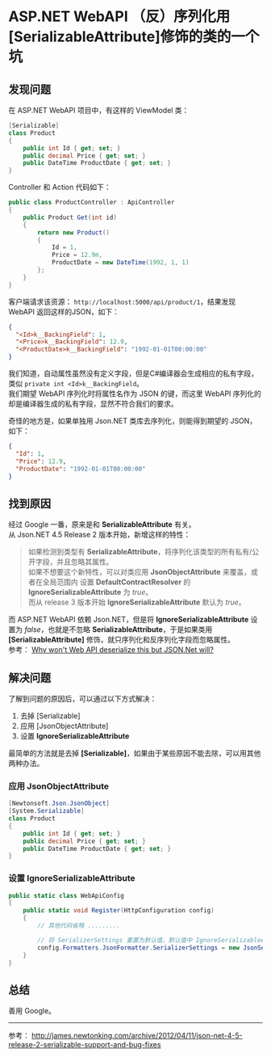 # ASP.NET WebAPI （反）序列化用[SerializableAttribute]修饰的类的一个坑

## 发现问题
在 ASP.NET WebAPI 项目中，有这样的 ViewModel 类：
``` csharp
[Serializable]
class Product
{
    public int Id { get; set; }
    public decimal Price { get; set; }
    public DateTime ProductDate { get; set; }
}
```
Controller 和 Action 代码如下：
``` csharp
public class ProductController : ApiController
{
    public Product Get(int id)
    {
        return new Product()
        {
            Id = 1,
            Price = 12.9m,
            ProductDate = new DateTime(1992, 1, 1)
        };
    }
}
```
客户端请求该资源： `http://localhost:5000/api/product/1`，结果发现 WebAPI 返回这样的JSON，如下：
``` JSON
{
  "<Id>k__BackingField": 1,
  "<Price>k__BackingField": 12.9,
  "<ProductDate>k__BackingField": "1992-01-01T00:00:00"
}
```

我们知道，自动属性虽然没有定义字段，但是C#编译器会生成相应的私有字段，类似 `private int <Id>k__BackingField`。  
我们期望 WebAPI 序列化时将属性名作为 JSON 的键，而这里 WebAPI 序列化的却是编译器生成的私有字段，显然不符合我们的要求。  

奇怪的地方是，如果单独用 Json.NET 类库去序列化，则能得到期望的 JSON，如下：
``` Json
{
  "Id": 1,
  "Price": 12.9,
  "ProductDate": "1992-01-01T00:00:00"
}
```

## 找到原因  
经过 Google 一番，原来是和 **SerializableAttribute** 有关。  
从 Json.NET 4.5 Release 2 版本开始，新增这样的特性：  
>如果检测到类型有 **SerializableAttribute**，将序列化该类型的所有私有/公开字段，并且忽略其属性。  
如果不想要这个新特性，可以对类应用 **JsonObjectAttribute** 来覆盖，或者在全局范围内 设置 **DefaultContractResolver** 的 **IgnoreSerializableAttribute** 为 *true*。  
而从 release 3 版本开始 **IgnoreSerializableAttribute** 默认为 *true*。  

而 ASP.NET WebAPI 依赖 Json.NET，但是将 **IgnoreSerializableAttribute** 设置为 *false*，也就是不忽略 **SerializableAttribute**，于是如果类用 **[SerializableAttribute]** 修饰，就只序列化和反序列化字段而忽略属性。  
参考： [Why won't Web API deserialize this but JSON.Net will?](http://stackoverflow.com/questions/12843972/why-wont-web-api-deserialize-this-but-json-net-will#comment-17382021)

## 解决问题
了解到问题的原因后，可以通过以下方式解决：
1. 去掉 [Serializable]
2. 应用 [JsonObjectAttribute]
3. 设置 **IgnoreSerializableAttribute**

最简单的方法就是去掉 **[Serializable]**，如果由于某些原因不能去除，可以用其他两种办法。

### 应用 JsonObjectAttribute
``` csharp
[Newtonsoft.Json.JsonObject]
[System.Serializable]
class Product
{
    public int Id { get; set; }
    public decimal Price { get; set; }
    public DateTime ProductDate { get; set; }
}
```

### 设置 **IgnoreSerializableAttribute**
``` csharp
public static class WebApiConfig
{
    public static void Register(HttpConfiguration config)
    {
        // 其他代码省略 .........

        // 将 SerializerSettings 重置为默认值，默认值中 IgnoreSerializableAttribute = true
        config.Formatters.JsonFormatter.SerializerSettings = new JsonSerializerSettings();
    }
}
```

## 总结
善用 Google。  

------------------------
参考： http://james.newtonking.com/archive/2012/04/11/json-net-4-5-release-2-serializable-support-and-bug-fixes
